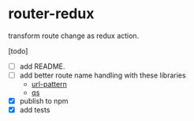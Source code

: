# router-redux
transform route change as redux action.

[todo]

- [ ] add README.
- [ ] add better route name handling with these libraries
  - [url-pattern](https://github.com/snd/url-pattern)
  - [qs](https://github.com/ljharb/qs)
- [x] publish to npm  
- [x] add tests
